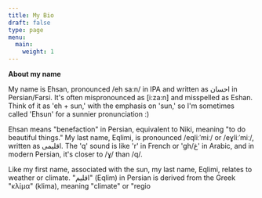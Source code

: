 ```yaml
---
title: My Bio
draft: false
type: page
menu:
  main:
    weight: 1
---
```

**About my name**

My name is Ehsan, pronounced /eh sa:n/ in IPA and written as احسان in Persian/Farsi. It's often mispronounced as [i:za:n] and misspelled as Eshan. Think of it as 'eh + sun,' with the emphasis on 'sun,' so I'm sometimes called 'Ehsun' for a sunnier pronunciation :)

Ehsan means "benefaction" in Persian, equivalent to Niki, meaning "to do beautiful things." My last name, Eqlimi, is pronounced /eqliːˈmiː/ or /eɣliːˈmiː/, written as اقلیمی. The 'q' sound is like 'r' in French or 'gh/غ' in Arabic, and in modern Persian, it's closer to /ɣ/ than /q/.

Like my first name, associated with the sun, my last name, Eqlimi, relates to weather or climate. "اقلیم" (Eqlim) in Persian is derived from the Greek "κλίμα" (klima), meaning "climate" or "regio





